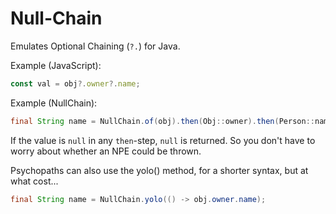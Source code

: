 # Null-Chain

Emulates Optional Chaining (`?.`) for Java.

Example (JavaScript):
```javascript
const val = obj?.owner?.name;
```

Example (NullChain):
```java
final String name = NullChain.of(obj).then(Obj::owner).then(Person::name).orNull();
```

If the value is `null` in any `then`-step, `null` is returned.
So you don't have to worry about whether an NPE could be thrown.

Psychopaths can also use the yolo() method, for a shorter syntax, but at what cost...

```java
final String name = NullChain.yolo(() -> obj.owner.name);
```